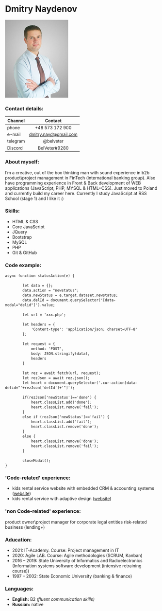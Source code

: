 # Dmitry Naydenov #
![photo](./photo.png "Photo")

### Contact details: ###

Channel  | Contact
---------|:--------:
phone    | +48 573 172 900
e-mail   | dmitry.nayd@gmail.com
telegram | @belveter 
Discord  | BelVeter#9280

### About myself: ###
I’m a creative, out of the box thinking man with sound experience in b2b product\project management in FinTech (international banking group).
Also have programming experience in Front & Back development of WEB applications (JavaScript, PHP, MYSQL & HTML+CSS).
Just moved to Poland and currently build my career here.
Currently I study JavaScript at RSS School (stage 1) and I like it :)


### Skills: ###
* HTML & CSS
* Core JavaScript
* JQuery
* Bootstrap
* MySQL
* PHP
* Git & GitHub

### Code example:
```
async function statusAction(e) {

        let data = {};
        data.action = "newstatus";
        data.newStatus = e.target.dataset.newstatus;
        data.delId = document.querySelector('[data-modal="delid"]').value;
        
        let url = 'xxx.php';

        let headers = {
            'Content-type': 'application/json; charset=UTF-8'
        };

        let request = {
            method: 'POST',
            body: JSON.stringify(data),
            headers
        }

        let rez = await fetch(url, request);
        let rezJson = await rez.json();
        let heart = document.querySelector('.cur-action[data-delid="'+rezJson['delId']+'"]');
        
        if(rezJson['newStatus']=='done') {
            heart.classList.add('done');
            heart.classList.remove('fail');
        }
        else if (rezJson['newStatus']=='fail') {
            heart.classList.add('fail');
            heart.classList.remove('done');
        }
        else {
            heart.classList.remove('done');
            heart.classList.remove('fail');
        }
        
        closeModal();
}
```

### 'Code-related' experience: ###
- kids rental service website with embedded CRM & accounting systems ([website](http://www.tiktak.by/index.html "kids rental service"))
- kids rental service with adaptive design ([website](https://tik-tak.lt/ "kids rental service 2"))

### 'non Code-related' experience: ###
product owner\project manager for corporate legal entities risk-related business (lending+)


### Aducation: ###
* 2021: IT-Academy. Course: Project management in IT
* 2020: Agile LAB. Course: Agile methodologies (SCRUM, Kanban)
* 2016 – 2019: State University of Informatics and Radioelectronics (Information systems software development (intensive retraining course))
* 1997 – 2002: State Economic University (banking & finance)

### Languages: ###
- **English:** B2 _(fluent communication skills)_
- **Russian:** native 
